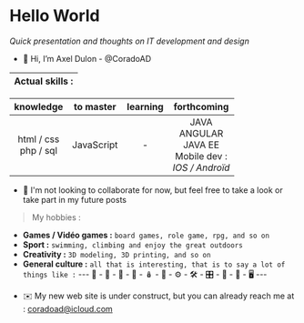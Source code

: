 # Hello World

*Quick presentation and thoughts on IT development and design*



- 👋 Hi, I’m Axel Dulon - @CoradoAD

| Actual skills :  |
|:--------:|

| knowledge           | to master       | learning           | forthcoming          |
| :-----------------: |:------------------:| :-----------------:|:---------------:|
| html / css<br>php / sql<br> | JavaScript | - | JAVA<br>ANGULAR<br>JAVA EE<br>Mobile dev :<br>*IOS / Androïd* |

- 🤝 ️I'm not looking to collaborate for now, but feel free to take a look or take part in my future posts 

> My hobbies :
* **Games / Vidéo games :** `board games, role game, rpg, and so on`
* **Sport :** `swimming, climbing and enjoy the great outdoors`
* **Creativity :** `3D modeling, 3D printing, and so on`
* **General culture :** `all that is interesting, that is to say a lot of things like :` 
  --- 🧬 - 🔬 - 🔭 - 📝 - 🪆 - 🎎 - ⚙️ - 🛠 - 🎛 - 📸 - 🎥 - 🖥 ---

- ✉️  My new web site is under construct, but you can already reach me at : coradoad@icloud.com
